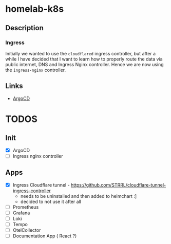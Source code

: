 # homelab-k8s

## Description

### Ingress
Initially we wanted to use the `cloudflared` ingress controller, but after a while I have decided that I want to learn how to properly route the data via public internet, DNS and Ingress Nginx controller. Hence we are now using the `ingress-nginx` controller.

## Links

- [ArgoCD](http://argocd.zilinek.fun)


# TODOS

## Init 

- [x] ArgoCD
- [ ] Ingress nginx controller 
## Apps

- [x] Ingress Cloudflare tunnel - https://github.com/STRRL/cloudflare-tunnel-ingress-controller
    - needs to be uninstalled and then added to helmchart :]
    - decided to not use it after all
- [ ] Prometheus
- [ ] Grafana
- [ ] Loki
- [ ] Tempo
- [ ] OtelCollector
- [ ] Documentation App ( React ?)
